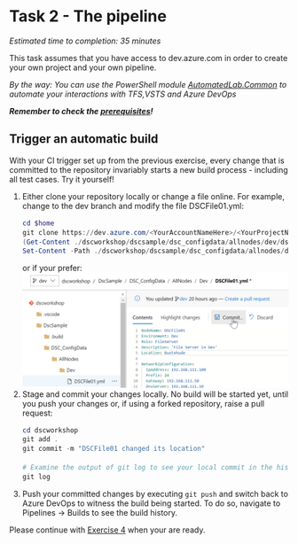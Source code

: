 # Task 2 - The pipeline

*Estimated time to completion: 35 minutes*

This task assumes that you have access to dev.azure.com in order to create your own project and your own pipeline.  

*By the way: You can use the PowerShell module [AutomatedLab.Common](https://github.com/automatedlab/automatedlab.common) to automate your interactions with TFS,VSTS and Azure DevOps*

***Remember to check the [prerequisites](..\CheckPrereq.ps1)!***

## Trigger an automatic build

With your CI trigger set up from the previous exercise, every change that is committed to the repository invariably starts a new build process - including all test cases. Try it yourself!

1. Either clone your repository locally or change a file online. For example, change to the dev branch and modify the file DSCFile01.yml:  
    ```powershell
    cd $home
    git clone https://dev.azure.com/<YourAccountNameHere>/<YourProjectNameHere/dscworkshop
    (Get-Content ./dscworkshop/dscsample/dsc_configdata/allnodes/dev/dscfile01.yml) -replace 'Location.*','Location: Buxtehude' |
    Set-Content -Path ./dscworkshop/dscsample/dsc_configdata/allnodes/dev/dscfile01.yml
    ```  
    or if your prefer:  
    ![UI file editing](./img/CommitChange.png)
2. Stage and commit your changes locally. No build will be started yet, until you push your changes or, if using a forked repository, raise a pull request:
    ```powershell
    cd dscworkshop
    git add .
    git commit -m "DSCFile01 changed its location"

    # Examine the output of git log to see your local commit in the history of all commits
    git log
    ```
3. Push your committed changes by executing ```git push``` and switch back to Azure DevOps to witness the build being started. To do so, navigate to Pipelines -> Builds to see the build history.

Please continue with [Exercise 4](Exercise4.md) when your are ready.
